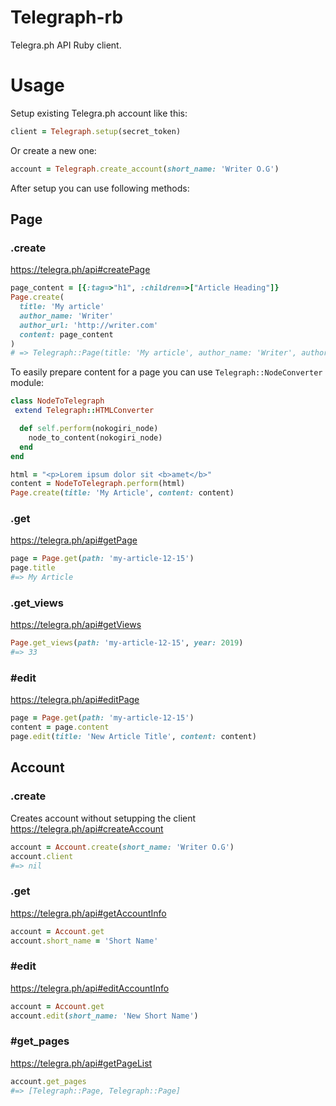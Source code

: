 # Telegraph-rb

Telegra.ph API Ruby client.
# Usage
Setup existing Telegra.ph account like this:
```ruby
client = Telegraph.setup(secret_token)
```
Or create a new one:
```ruby
account = Telegraph.create_account(short_name: 'Writer O.G')
```
After setup you can use following methods:
## Page
### .create
https://telegra.ph/api#createPage
```ruby
page_content = [{:tag=>"h1", :children=>["Article Heading"]}
Page.create(
  title: 'My article'
  author_name: 'Writer'
  author_url: 'http://writer.com'
  content: page_content
)
# => Telegraph::Page(title: 'My article', author_name: 'Writer', author_url: 'http://writer.com')
```
To easily prepare content for a page you can use `Telegraph::NodeConverter` module:
```ruby
class NodeToTelegraph
 extend Telegraph::HTMLConverter

  def self.perform(nokogiri_node)
    node_to_content(nokogiri_node)
  end
end

html = "<p>Lorem ipsum dolor sit <b>amet</b>"
content = NodeToTelegraph.perform(html)
Page.create(title: 'My Article', content: content)
```
### .get
https://telegra.ph/api#getPage
```ruby
page = Page.get(path: 'my-article-12-15')
page.title
#=> My Article
```
### .get_views
https://telegra.ph/api#getViews
```ruby
Page.get_views(path: 'my-article-12-15', year: 2019)
#=> 33
```
### #edit
https://telegra.ph/api#editPage
```ruby
page = Page.get(path: 'my-article-12-15')
content = page.content
page.edit(title: 'New Article Title', content: content)
```
## Account
### .create
Creates account without setupping the client
https://telegra.ph/api#createAccount
```ruby
account = Account.create(short_name: 'Writer O.G')
account.client
#=> nil
```
### .get
https://telegra.ph/api#getAccountInfo
```ruby
account = Account.get
account.short_name = 'Short Name'
```
### #edit
https://telegra.ph/api#editAccountInfo
```ruby
account = Account.get
account.edit(short_name: 'New Short Name')
```
### #get_pages
https://telegra.ph/api#getPageList
```ruby
account.get_pages
#=> [Telegraph::Page, Telegraph::Page]
```
